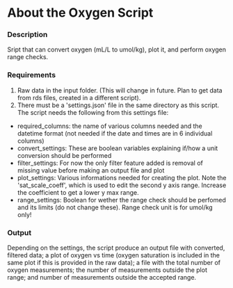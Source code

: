 About the Oxygen Script
==========================================================================

### Description ###
Sript that can convert oxygen (mL/L to umol/kg), plot it, and perform oxygen
range checks.

### Requirements ###
1. Raw data in the input folder. (This will change in future. Plan to get
data from rds files, created in a different script).
2. There must be a 'settings.json' file in the same directory as this script.
The script needs the following from this settings file:
- required_columns: the name of various columns needed and the datetime format
(not needed if the date and times are in 6 individual columns)
- convert_settings: These are boolean variables explaining if/how a unit
conversion should be performed
- filter_settings: For now the only filter feature added is removal of missing
value before making an output file and plot
- plot_settings: Various informations needed for creating the plot. Note the
'sat_scale_coeff', which is used to edit the second y axis range. Increase the
coefficient to get a lower y max range.
- range_settings: Boolean for wether the range check should be perfomed and
its limits (do not change these). Range check unit is for umol/kg only!

### Output ###
Depending on the settings, the script produce an output file with converted,
filtered data; a plot of oxygen vs time (oxygen saturation is included
in the same plot if this is provided in the raw data); a file with the total
 number of oxygen measurements; the number of measurements outside the plot
  range; and number of measurements outside the accepted range.